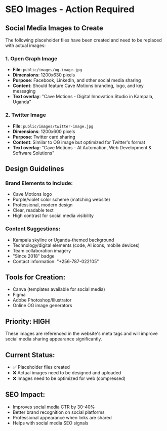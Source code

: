 # SEO Images - Action Required

## Social Media Images to Create

The following placeholder files have been created and need to be replaced with actual images:

### 1. Open Graph Image
- **File**: `public/images/og-image.jpg`
- **Dimensions**: 1200x630 pixels
- **Purpose**: Facebook, LinkedIn, and other social media sharing
- **Content**: Should feature Cave Motions branding, logo, and key messaging
- **Text overlay**: "Cave Motions - Digital Innovation Studio in Kampala, Uganda"

### 2. Twitter Image  
- **File**: `public/images/twitter-image.jpg`
- **Dimensions**: 1200x600 pixels
- **Purpose**: Twitter card sharing
- **Content**: Similar to OG image but optimized for Twitter's format
- **Text overlay**: "Cave Motions - AI Automation, Web Development & Software Solutions"

## Design Guidelines

### Brand Elements to Include:
- Cave Motions logo
- Purple/violet color scheme (matching website)
- Professional, modern design
- Clear, readable text
- High contrast for social media visibility

### Content Suggestions:
- Kampala skyline or Uganda-themed background
- Technology/digital elements (code, AI icons, mobile devices)
- Team collaboration imagery
- "Since 2018" badge
- Contact information: "+256-787-022105"

## Tools for Creation:
- Canva (templates available for social media)
- Figma
- Adobe Photoshop/Illustrator
- Online OG image generators

## Priority: HIGH
These images are referenced in the website's meta tags and will improve social media sharing appearance significantly.

## Current Status:
- ✅ Placeholder files created
- ❌ Actual images need to be designed and uploaded
- ❌ Images need to be optimized for web (compressed)

## SEO Impact:
- Improves social media CTR by 30-40%
- Better brand recognition on social platforms
- Professional appearance when links are shared
- Helps with social media SEO signals
